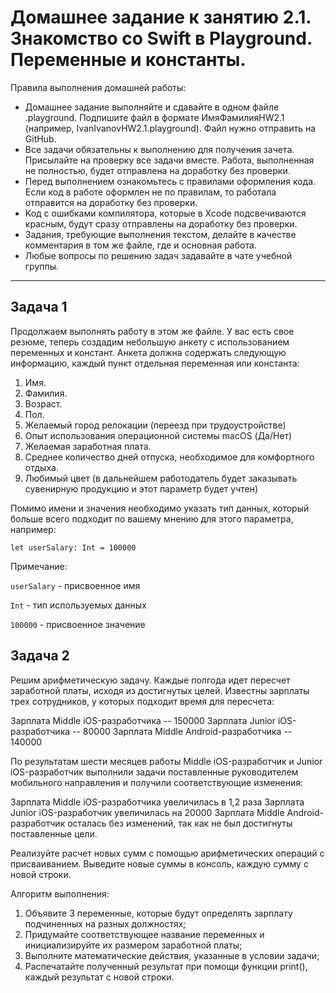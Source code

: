 # Домашнее задание к занятию 2.1. Знакомство со Swift в Playground. Переменные и константы.
Правила выполнения домашней работы:
*	Домашнее задание выполняйте и сдавайте в одном файле .playground. Подпишите файл в формате ИмяФамилияHW2.1 (например, IvanIvanovHW2.1.playground). Файл нужно отправить на GitHub.
*	Все задачи обязательны к выполнению для получения зачета. Присылайте на проверку все задачи вместе. Работа, выполненная не полностью, будет отправлена на доработку без проверки.
*	Перед выполнением ознакомьтесь с правилами оформления кода. Если код в работе оформлен не по правилам, то работала отправится на доработку без проверки.
*	Код с ошибками компилятора, которые в Xcode подсвечиваются красным, будут сразу отправлены на доработку без проверки.
*	Задания, требующие выполнения текстом, делайте в качестве комментария в том же файле, где и основная работа.
*	Любые вопросы по решению задач задавайте в чате учебной группы.
________________________________________
## Задача 1

Продолжаем выполнять работу в этом же файле. У вас есть свое резюме, теперь создадим небольшую анкету с использованием переменных и констант. Анкета должна содержать следующую информацию, каждый пункт отдельная переменная или константа:

1.	Имя.
2.	Фамилия.
3.	Возраст.
4.	Пол.
5.	Желаемый город релокации (переезд при трудоустройстве)
6.	Опыт использования операционной системы macOS (Да/Нет)
7.	Желаемая заработная плата.
8.	Среднее количество дней отпуска, необходимое для комфортного отдыха.
9.	Любимый цвет (в дальнейшем работодатель будет заказывать сувенирную продукцию и этот параметр будет учтен)

Помимо имени и значения необходимо указать тип данных, который больше всего подходит по вашему мнению для этого параметра, например:

`let userSalary: Int = 100000`

Примечание:

`userSalary` - присвоенное имя

`Int` - тип используемых данных

`100000` - присвоенное значение

## Задача 2

Решим арифметическую задачу. Каждые полгода идет пересчет заработной платы, исходя из достигнутых целей. Известны зарплаты трех сотрудников, у которых подходит время для пересчета:

Зарплата Middle iOS-разработчика -- 150000 Зарплата Junior iOS-разработчика -- 80000 Зарплата Middle Android-разработчика -- 140000

По результатам шести месяцев работы Middle iOS-разработчик и Junior iOS-разработчик выполнили задачи поставленные руководителем мобильного направления и получили соответствующие изменения:

Зарплата Middle iOS-разработчика увеличилась в 1,2 раза Зарплата Junior iOS-разработчик увеличилась на 20000 Зарплата Middle Android-разработчик осталась без изменений, так как не был достигнуты поставленные цели.

Реализуйте расчет новых сумм с помощью арифметических операций с присваиванием. Выведите новые суммы в консоль, каждую сумму с новой строки.

Алгоритм выполнения:
1.	Объявите 3 переменные, которые будут определять зарплату подчиненных на разных должностях;
2.	Придумайте соответствующее название переменных и инициализируйте их размером заработной платы;
3.	Выполните математические действия, указанные в условии задачи;
4.	Распечатайте полученный результат при помощи функции print(), каждый результат с новой строки.
